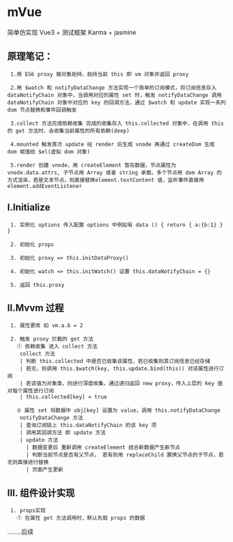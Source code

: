 # mVue
  简单仿实现 Vue3 + 测试框架 Karma + jasmine
  
## 原理笔记：
     1.用 ES6 proxy 做对象劫持，劫持当前 this 即 vm 对象并返回 proxy

     2.用 $watch 和 notifyDataChange 方法实现一个简单的订阅模式，将订阅信息存入 dataNotifyChain 对象中，当调用对应的属性 set 时，触发 notifyDataChange 调用 dataNotifyChain 对象中对应的 key 的回调方法，通过 $watch 和 update 实现一系列 dom 节点替换和事件回调触发

     3.collect 方法完成依赖收集 完成的收集存入 this.collected 对象中，在调用 this 的 get 方法时，会收集当前属性的所有依赖(deep)

     4.mounted 触发首次 update 经 render 后生成 vnode 再通过 createDom 生成 dom 赋值给 $el(虚拟 dom 对象)

     5.render 创建 vnode，用 createElement 暂存数据，节点属性为 vnode.data.attrs, 子节点用 Array 或者 string 承载，多个节点用 dom Array 的方式渲染，若是文本节点，则直接替换element.textContent 值，监听事件直接用 element.addEventListener

## Ⅰ.Initialize
     1. 实例化 options 传入配置 options 中例如有 data () { return { a:{b:1} } }
     
     2. 初始化 props
     
     3. 初始化 proxy => this.initDataProxy()
     
     4. 初始化 watch => this.initWatch() 设置 this.dataNotifyChain = {}
     
     5. 返回 this.proxy

## Ⅱ.Mvvm 过程
     1. 属性更改 如 vm.a.b = 2
     
     2. 触发 proxy 拦截的 get 方法
       ① 依赖收集 进入 collect 方法
        collect 方法
        | 判断 this.collected 中是否已收集该属性，若已收集则其订阅信息已经存储
        | 若无，则调用 this.$watch(key, this.update.bind(this)) 对该属性进行订阅
        | 若该值为对象类，则进行深度收集，通过递归返回 new proxy，传入上层的 key 值对每个属性进行订阅
        | this.collected[key] = true
        
       ② 属性 set 将数据中 obj[key] 设置为 value，调用 this.notifyDataChange
        notifyDataChange 方法
        | 查询订阅链上 this.dataNotifyChain 的该 key 项
        | 调用其回调方法 即 update 方法
        | update 方法
          | 数据变更后 重新调用 createElement 结合新数据产生新节点
          | 判断当前节点是否有父节点， 若有则用 replaceChild 置换父节点的子节点，若无则直接进行替换
          | 页面产生更新

## III. 组件设计实现
     1. props实现
       ① 在属性 get 方法调用时，默认先取 props 的数据

........后续
      
